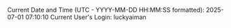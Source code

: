 Current Date and Time (UTC - YYYY-MM-DD HH:MM:SS formatted): 2025-07-01 07:10:10
Current User's Login: luckyaiman
